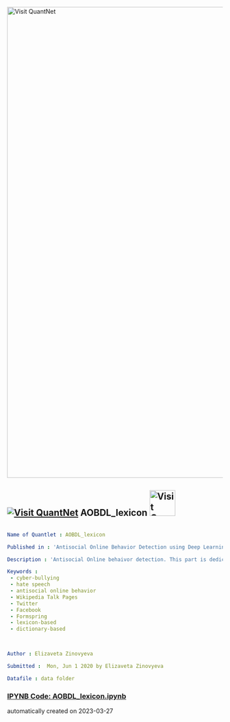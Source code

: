 [<img src="https://github.com/QuantLet/Styleguide-and-FAQ/blob/master/pictures/banner.png" width="1100" alt="Visit QuantNet">](http://quantlet.de/)

## [<img src="https://github.com/QuantLet/Styleguide-and-FAQ/blob/master/pictures/qloqo.png" alt="Visit QuantNet">](http://quantlet.de/) **AOBDL_lexicon** [<img src="https://github.com/QuantLet/Styleguide-and-FAQ/blob/master/pictures/QN2.png" width="60" alt="Visit QuantNet 2.0">](http://quantlet.de/)

```yaml

Name of Quantlet : AOBDL_lexicon

Published in : 'Antisocial Online Behavior Detection using Deep Learning'

Description : 'Antisocial Online behaivor detection. This part is dedicated to lexicon-based approaches. The list is taken from http://www.bannedwordlist.com/'

Keywords : 
 - cyber-bullying
 - hate speech
 - antisocial online behavior
 - Wikipedia Talk Pages
 - Twitter
 - Facebook
 - Formspring
 - lexicon-based
 - dictionary-based
 


Author : Elizaveta Zinovyeva

Submitted :  Mon, Jun 1 2020 by Elizaveta Zinovyeva

Datafile : data folder


```

### [IPYNB Code: AOBDL_lexicon.ipynb](AOBDL_lexicon.ipynb)


automatically created on 2023-03-27